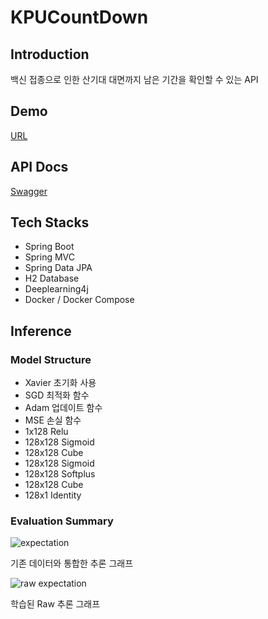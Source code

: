 # KPUCountDown

## Introduction

백신 접종으로 인한 산기대 대면까지 남은 기간을 확인할 수 있는 API

## Demo

[URL](http://13.125.8.153:8080)

## API Docs

[Swagger](http://13.125.8.153:8080/swagger-ui/)

## Tech Stacks

* Spring Boot
* Spring MVC
* Spring Data JPA
* H2 Database
* Deeplearning4j
* Docker / Docker Compose

## Inference

### Model Structure

* Xavier 초기화 사용
* SGD 최적화 함수
* Adam 업데이트 함수
* MSE 손실 함수
* 1x128 Relu
* 128x128 Sigmoid
* 128x128 Cube
* 128x128 Sigmoid
* 128x128 Softplus
* 128x128 Cube
* 128x1 Identity 

### Evaluation Summary

![expectation](https://user-images.githubusercontent.com/32592965/132117091-6a813d15-7c98-4590-841d-d0e3b5c2eef0.png)

기존 데이터와 통합한 추론 그래프

![raw expectation](https://user-images.githubusercontent.com/32592965/132117093-ec21032c-cdb9-4759-95fb-e1d1fc42ef8e.png)

학습된 Raw 추론 그래프
